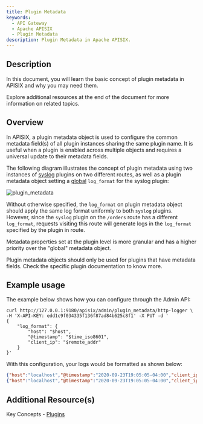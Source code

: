 ```yaml
---
title: Plugin Metadata
keywords:
  - API Gateway
  - Apache APISIX
  - Plugin Metadata
description: Plugin Metadata in Apache APISIX.
---
```


<!--
#
# Licensed to the Apache Software Foundation (ASF) under one or more
# contributor license agreements.  See the NOTICE file distributed with
# this work for additional information regarding copyright ownership.
# The ASF licenses this file to You under the Apache License, Version 2.0
# (the "License"); you may not use this file except in compliance with
# the License.  You may obtain a copy of the License at
#
#     http://www.apache.org/licenses/LICENSE-2.0
#
# Unless required by applicable law or agreed to in writing, software
# distributed under the License is distributed on an "AS IS" BASIS,
# WITHOUT WARRANTIES OR CONDITIONS OF ANY KIND, either express or implied.
# See the License for the specific language governing permissions and
# limitations under the License.
#
-->

## Description

In this document, you will learn the basic concept of plugin metadata in APISIX and why you may need them.

Explore additional resources at the end of the document for more information on related topics.

## Overview

In APISIX, a plugin metadata object is used to configure the common metadata field(s) of all plugin instances sharing the same plugin name. It is useful when a plugin is enabled across multiple objects and requires a universal update to their metadata fields.

The following diagram illustrates the concept of plugin metadata using two instances of [syslog](https://apisix.apache.org/docs/apisix/plugins/syslog/) plugins on two different routes, as well as a plugin metadata object setting a [global](https://apisix.apache.org/docs/apisix/plugins/syslog/) `log_format` for the syslog plugin:

![plugin_metadata](https://static.apiseven.com/uploads/2023/04/17/Z0OFRQhV_plugin%20metadata.svg)

Without otherwise specified, the `log_format` on plugin metadata object should apply the same log format uniformly to both `syslog` plugins. However, since the `syslog` plugin on the `/orders` route has a different `log_format`, requests visiting this route will generate logs in the `log_format` specified by the plugin in route.

Metadata properties set at the plugin level is more granular and has a higher priority over the "global" metadata object.

Plugin metadata objects should only be used for plugins that have metadata fields. Check the specific plugin documentation to know more.

## Example usage

The example below shows how you can configure through the Admin API:

```shell
curl http://127.0.0.1:9180/apisix/admin/plugin_metadata/http-logger \
-H 'X-API-KEY: edd1c9f034335f136f87ad84b625c8f1' -X PUT -d '
{
    "log_format": {
        "host": "$host",
        "@timestamp": "$time_iso8601",
        "client_ip": "$remote_addr"
    }
}'
```

With this configuration, your logs would be formatted as shown below:

```json
{"host":"localhost","@timestamp":"2020-09-23T19:05:05-04:00","client_ip":"127.0.0.1","route_id":"1"}
{"host":"localhost","@timestamp":"2020-09-23T19:05:05-04:00","client_ip":"127.0.0.1","route_id":"1"}
```

## Additional Resource(s)

Key Concepts - [Plugins](https://apisix.apache.org/docs/apisix/terminology/plugin/)
